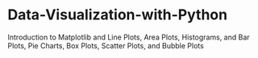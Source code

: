 # Data-Visualization-with-Python
Introduction to Matplotlib and Line Plots,
Area Plots, Histograms, and Bar Plots,
Pie Charts, Box Plots, Scatter Plots, and Bubble Plots

